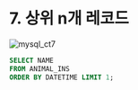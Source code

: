 # 7. 상위 n개 레코드

![mysql_ct7](/Users/choibyeonghwi/Desktop/스크린샷/코딩테스트/mysql_ct7.png)

```sql
SELECT NAME
FROM ANIMAL_INS
ORDER BY DATETIME LIMIT 1;
```

